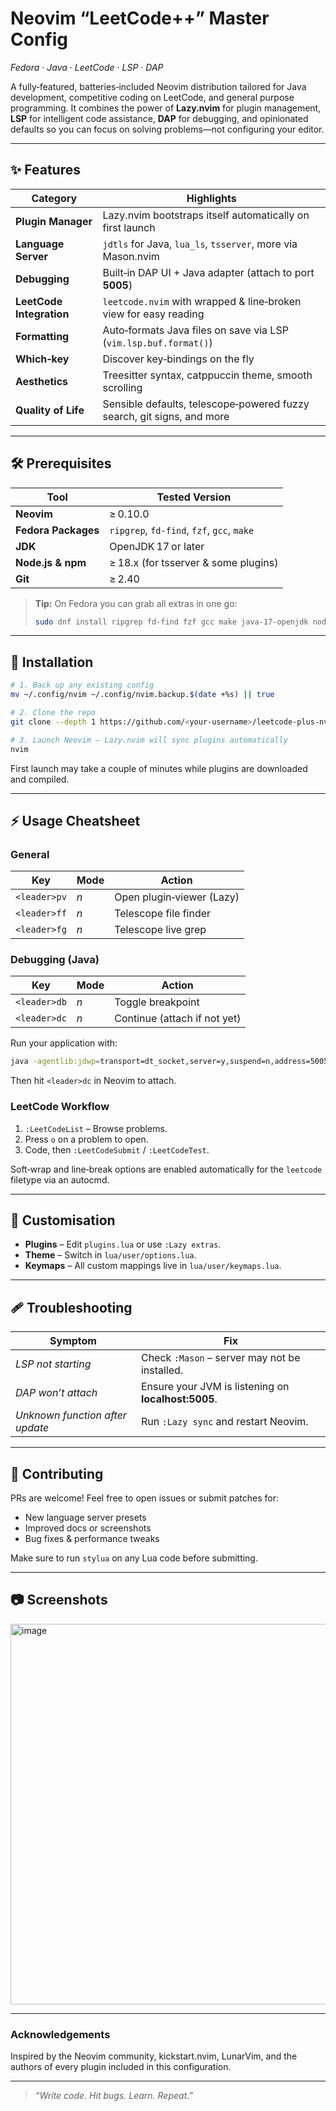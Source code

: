 # Neovim “LeetCode++” Master Config

*Fedora · Java · LeetCode · LSP · DAP*

A fully‑featured, batteries‑included Neovim distribution tailored for Java development, competitive coding on LeetCode, and general purpose programming. It combines the power of **Lazy.nvim** for plugin management, **LSP** for intelligent code assistance, **DAP** for debugging, and opinionated defaults so you can focus on solving problems—not configuring your editor.

---

## ✨ Features

| Category                 | Highlights                                                             |
| ------------------------ | ---------------------------------------------------------------------- |
| **Plugin Manager**       | Lazy.nvim bootstraps itself automatically on first launch              |
| **Language Server**      | `jdtls` for Java, `lua_ls`, `tsserver`, more via Mason.nvim            |
| **Debugging**            | Built‑in DAP UI + Java adapter (attach to port **5005**)               |
| **LeetCode Integration** | `leetcode.nvim` with wrapped & line‑broken view for easy reading       |
| **Formatting**           | Auto‑formats Java files on save via LSP (`vim.lsp.buf.format()`)       |
| **Which‑key**            | Discover key‑bindings on the fly                                       |
| **Aesthetics**           | Treesitter syntax, catppuccin theme, smooth scrolling                  |
| **Quality of Life**      | Sensible defaults, telescope‑powered fuzzy search, git signs, and more |

---

## 🛠️ Prerequisites

| Tool                | Tested Version                             |
| ------------------- | ------------------------------------------ |
| **Neovim**          | ≥ 0.10.0                                   |
| **Fedora Packages** | `ripgrep`, `fd-find`, `fzf`, `gcc`, `make` |
| **JDK**             | OpenJDK 17 or later                        |
| **Node.js & npm**   | ≥ 18.x (for tsserver & some plugins)       |
| **Git**             | ≥ 2.40                                     |

> **Tip:** On Fedora you can grab all extras in one go:
>
> ```bash
> sudo dnf install ripgrep fd-find fzf gcc make java-17-openjdk nodejs npm
> ```

---

## 🚀 Installation

```bash
# 1. Back up any existing config
mv ~/.config/nvim ~/.config/nvim.backup.$(date +%s) || true

# 2. Clone the repo
git clone --depth 1 https://github.com/<your-username>/leetcode-plus-nvim ~/.config/nvim

# 3. Launch Neovim – Lazy.nvim will sync plugins automatically
nvim
```

First launch may take a couple of minutes while plugins are downloaded and compiled.

---

## ⚡️ Usage Cheatsheet

### General

| Key          | Mode | Action                    |
| ------------ | ---- | ------------------------- |
| `<leader>pv` | *n*  | Open plugin‑viewer (Lazy) |
| `<leader>ff` | *n*  | Telescope file finder     |
| `<leader>fg` | *n*  | Telescope live grep       |

### Debugging (Java)

| Key          | Mode | Action                       |
| ------------ | ---- | ---------------------------- |
| `<leader>db` | *n*  | Toggle breakpoint            |
| `<leader>dc` | *n*  | Continue (attach if not yet) |

Run your application with:

```bash
java -agentlib:jdwp=transport=dt_socket,server=y,suspend=n,address=5005 -jar your-app.jar
```

Then hit `<leader>dc` in Neovim to attach.

### LeetCode Workflow

1. `:LeetCodeList` – Browse problems.
2. Press `o` on a problem to open.
3. Code, then `:LeetCodeSubmit` / `:LeetCodeTest`.

Soft‑wrap and line‑break options are enabled automatically for the `leetcode` filetype via an autocmd.

---

## 🔧 Customisation

* **Plugins** – Edit `plugins.lua` or use `:Lazy extras`.
* **Theme** – Switch in `lua/user/options.lua`.
* **Keymaps** – All custom mappings live in `lua/user/keymaps.lua`.

---

## 🩹 Troubleshooting

| Symptom                         | Fix                                                 |
| ------------------------------- | --------------------------------------------------- |
| *LSP not starting*              | Check `:Mason` – server may not be installed.       |
| *DAP won’t attach*              | Ensure your JVM is listening on **localhost:5005**. |
| *Unknown function after update* | Run `:Lazy sync` and restart Neovim.                |

---

## 🤝 Contributing

PRs are welcome! Feel free to open issues or submit patches for:

* New language server presets
* Improved docs or screenshots
* Bug fixes & performance tweaks

Make sure to run `stylua` on any Lua code before submitting.


---

## 📷 Screenshots 
<img width="1206" height="609" alt="image" src="https://github.com/user-attachments/assets/38650b90-5dec-44d2-8947-2e2cdae91762" />

---

### Acknowledgements

Inspired by the Neovim community, kickstart.nvim, LunarVim, and the authors of every plugin included in this configuration.

---

> *“Write code. Hit bugs. Learn. Repeat.”*
